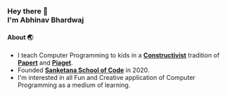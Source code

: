 <h3>
  Hey there 👋<br>
  I'm Abhinav Bhardwaj
</h3>

#### About 🌏
- I teach Computer Programming to kids in a **[Constructivist](https://en.wikipedia.org/wiki/Constructivism_(philosophy_of_education))** tradition of **[Papert](http://papert.org/)** and **[Piaget](https://en.wikipedia.org/wiki/Jean_Piaget)**.
- Founded **[Sanketana School of Code](https://www.sanketana.com)** in 2020.
- I'm interested in all Fun and Creative application of Computer Programming as a medium of learning.
